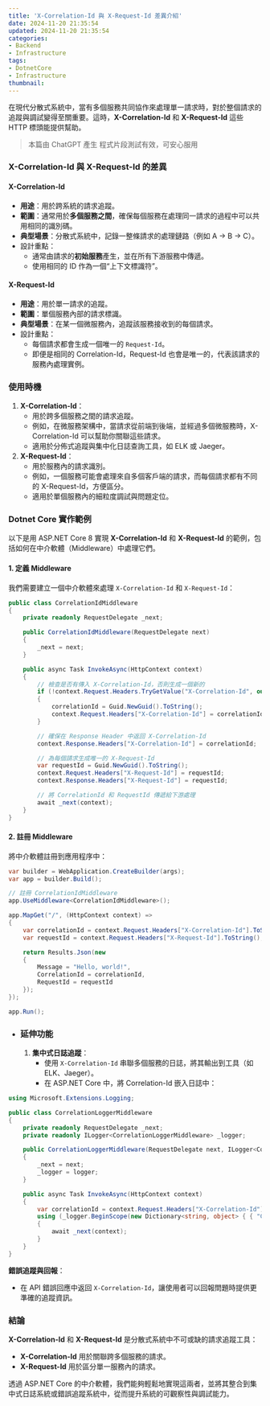 ```yaml
---
title: 'X-Correlation-Id 與 X-Request-Id 差異介紹'
date: 2024-11-20 21:35:54
updated: 2024-11-20 21:35:54
categories:
- Backend
- Infrastructure
tags:
- DotnetCore
- Infrastructure
thumbnail:
---
```


在現代分散式系統中，當有多個服務共同協作來處理單一請求時，對於整個請求的追蹤與調試變得至關重要。這時，**X-Correlation-Id** 和 **X-Request-Id** 這些 HTTP 標頭能提供幫助。

> 本篇由 ChatGPT 產生
> 程式片段測試有效，可安心服用

<!-- more -->

### X-Correlation-Id 與 X-Request-Id 的差異

#### **X-Correlation-Id**

- **用途**：用於跨系統的請求追蹤。
- **範圍**：通常用於**多個服務之間**，確保每個服務在處理同一請求的過程中可以共用相同的識別碼。
- **典型場景**：分散式系統中，記錄一整條請求的處理鏈路（例如 A -> B -> C）。
- 設計重點：
  - 通常由請求的**初始服務**產生，並在所有下游服務中傳遞。
  - 使用相同的 ID 作為一個“上下文標識符”。

#### **X-Request-Id**

- **用途**：用於單一請求的追蹤。
- **範圍**：單個服務內部的請求標識。
- **典型場景**：在某一個微服務內，追蹤該服務接收到的每個請求。
- 設計重點：
  - 每個請求都會生成一個唯一的 `Request-Id`。
  - 即便是相同的 Correlation-Id，Request-Id 也會是唯一的，代表該請求的服務內處理實例。

### 使用時機

1. **X-Correlation-Id**：
   - 用於跨多個服務之間的請求追蹤。
   - 例如，在微服務架構中，當請求從前端到後端，並經過多個微服務時，X-Correlation-Id 可以幫助你關聯這些請求。
   - 適用於分佈式追蹤與集中化日誌查詢工具，如 ELK 或 Jaeger。
2. **X-Request-Id**：
   - 用於服務內的請求識別。
   - 例如，一個服務可能會處理來自多個客戶端的請求，而每個請求都有不同的 X-Request-Id，方便區分。
   - 適用於單個服務內的細粒度調試與問題定位。

### Dotnet Core 實作範例

以下是用 ASP.NET Core 8 實現 **X-Correlation-Id** 和 **X-Request-Id** 的範例，包括如何在中介軟體（Middleware）中處理它們。

#### 1. **定義 Middleware**

我們需要建立一個中介軟體來處理 `X-Correlation-Id` 和 `X-Request-Id`：

```c#
public class CorrelationIdMiddleware
{
    private readonly RequestDelegate _next;

    public CorrelationIdMiddleware(RequestDelegate next)
    {
        _next = next;
    }

    public async Task InvokeAsync(HttpContext context)
    {
        // 檢查是否有傳入 X-Correlation-Id，否則生成一個新的
        if (!context.Request.Headers.TryGetValue("X-Correlation-Id", out var correlationId))
        {
            correlationId = Guid.NewGuid().ToString();
            context.Request.Headers["X-Correlation-Id"] = correlationId;
        }

        // 確保在 Response Header 中返回 X-Correlation-Id
        context.Response.Headers["X-Correlation-Id"] = correlationId;

        // 為每個請求生成唯一的 X-Request-Id
        var requestId = Guid.NewGuid().ToString();
        context.Request.Headers["X-Request-Id"] = requestId;
        context.Response.Headers["X-Request-Id"] = requestId;

        // 將 CorrelationId 和 RequestId 傳遞給下游處理
        await _next(context);
    }
}
```

#### 2. **註冊 Middleware**

將中介軟體註冊到應用程序中：

```c#
var builder = WebApplication.CreateBuilder(args);
var app = builder.Build();

// 註冊 CorrelationIdMiddleware
app.UseMiddleware<CorrelationIdMiddleware>();

app.MapGet("/", (HttpContext context) =>
{
    var correlationId = context.Request.Headers["X-Correlation-Id"].ToString();
    var requestId = context.Request.Headers["X-Request-Id"].ToString();

    return Results.Json(new
    {
        Message = "Hello, world!",
        CorrelationId = correlationId,
        RequestId = requestId
    });
});

app.Run();
```

- ### 延伸功能

  1. **集中式日誌追蹤**：
     - 使用 `X-Correlation-Id` 串聯多個服務的日誌，將其輸出到工具（如 ELK、Jaeger）。
     - 在 ASP.NET Core 中，將 Correlation-Id 嵌入日誌中：

```c#
using Microsoft.Extensions.Logging;

public class CorrelationLoggerMiddleware
{
    private readonly RequestDelegate _next;
    private readonly ILogger<CorrelationLoggerMiddleware> _logger;

    public CorrelationLoggerMiddleware(RequestDelegate next, ILogger<CorrelationLoggerMiddleware> logger)
    {
        _next = next;
        _logger = logger;
    }

    public async Task InvokeAsync(HttpContext context)
    {
        var correlationId = context.Request.Headers["X-Correlation-Id"].ToString();
        using (_logger.BeginScope(new Dictionary<string, object> { { "CorrelationId", correlationId } }))
        {
            await _next(context);
        }
    }
}
```

**錯誤追蹤與回報**：

- 在 API 錯誤回應中返回 `X-Correlation-Id`，讓使用者可以回報問題時提供更準確的追蹤資訊。

### 結論

**X-Correlation-Id** 和 **X-Request-Id** 是分散式系統中不可或缺的請求追蹤工具：

- **X-Correlation-Id** 用於關聯跨多個服務的請求。
- **X-Request-Id** 用於區分單一服務內的請求。

透過 ASP.NET Core 的中介軟體，我們能夠輕鬆地實現這兩者，並將其整合到集中式日誌系統或錯誤追蹤系統中，從而提升系統的可觀察性與調試能力。